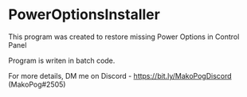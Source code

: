 # PowerOptionsInstaller

This program was created to restore missing Power Options in Control Panel

Program is writen in batch code.

For more details, DM me on Discord - https://bit.ly/MakoPogDiscord (MakoPog#2505)
